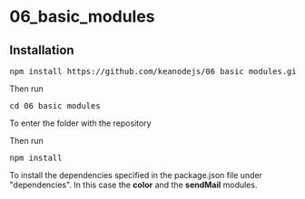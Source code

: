 # 06_basic_modules

## Installation

<pre>npm install https://github.com/keanodejs/06_basic_modules.git</pre>

Then run

<pre>cd 06_basic_modules</pre>

To enter the folder with the repository

Then run 

<pre>npm install</pre>

To install the dependencies specified in the package.json file under "dependencies".
In this case the __color__ and the __sendMail__ modules.
